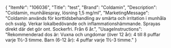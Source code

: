 {
  "ItemNr": "106036",
  "Title": "test",
  "Brand": "Coldamin",
  "Description": "Coldamin, munhålespray, lösning 1,5 mg/ml",
  "MarketingMessage": "Coldamin används för korttidsbehandling av smärta och irritation i munhåla och svalg. Verkar lokalbedövande och inflammationshämmande. Sprayas direkt där det gör ont. Sockerfri. Från 6 år.",
  "UsageInstructions": "Rekommenderad dos är:  Vuxna och ungdomar (över 12 år): 4 till 8 puffar varje 1½-3 timme. Barn (6-12 år): 4 puffar varje 1½-3 timme."
}